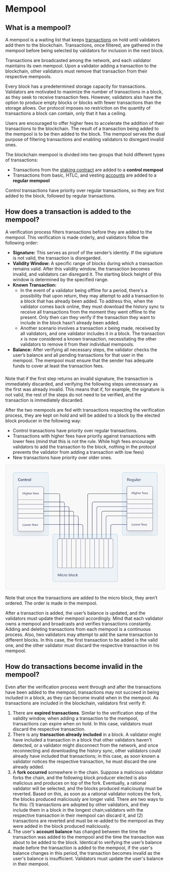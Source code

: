 # Mempool

## What is a mempool?

A mempool is a waiting list that keeps [transactions](transactions.md) on hold until validators add them to the blockchain. Transactions, once filtered, are gathered in the mempool before being selected by validators for inclusion in the next block.

Transactions are broadcasted among the network, and each validator maintains its own mempool. Upon a validator adding a transaction to the blockchain, other validators must remove that transaction from their respective mempools.

Every block has a predetermined storage capacity for transactions. Validators are motivated to maximize the number of transactions in a block, as they seek to receive transaction fees. However, validators also have the option to produce empty blocks or blocks with fewer transactions than the storage allows. Our protocol imposes no restriction on the quantity of transactions a block can contain, only that it has a ceiling.

Users are encouraged to offer higher fees to accelerate the addition of their transactions to the blockchain. The result of a transaction being added to the mempool is to be then added to the block. The mempool serves the dual purpose of filtering transactions and enabling validators to disregard invalid ones.

The blockchain mempool is divided into two groups that hold different types of transactions:

- Transactions from the [staking contract](validators/staking-contract.md) are added to a **control mempool**
- Transactions from basic, HTLC, and vesting [accounts](accounts.md) are added to a **regular mempool**

Control transactions have priority over regular transactions, so they are first added to the block, followed by regular transactions.

## How does a transaction is added to the mempool?

A verification process filters transactions before they are added to the mempool. This verification is made orderly, and validators follow the following order:

- **Signature:** This serves as proof of the sender’s identity. If the signature is not valid, the transaction is disregarded.
- **Validity Window:** A specific range of blocks during which a transaction remains valid. After this validity window, the transaction becomes invalid, and validators can disregard it. The starting block height of this window is determined by the specified range.
- **Known Transaction:**
    - In the event of a validator being offline for a period, there's a possibility that upon return, they may attempt to add a transaction to a block that has already been added. To address this, when the validator comes back online, they must download the history sync to receive all transactions from the moment they went offline to the present. Only then can they verify if the transaction they want to include in the block hasn’t already been added.
    - Another scenario involves a transaction *x* being made, received by all validators, and one validator includes it in a block. The transaction *x* is now considered a known transaction, necessitating the other validators to remove it from their individual mempools.
- **Balance:** After verifying all necessary steps, the validator checks the user’s balance and all pending transactions for that user in the mempool. The mempool must ensure that the sender has adequate funds to cover at least the transaction fees.

###

Note that if the first step returns an invalid signature, the transaction is immediately discarded, and verifying the following steps unnecessary as the first was already invalid. This means that if, for example, the signature is not valid, the rest of the steps do not need to be verified, and the transaction is immediately discarded.

After the two mempools are fed with transactions respecting the verification process, they are kept on hold and will be added to a block by the elected block producer in the following way:

- Control transactions have priority over regular transactions.
- Transactions with higher fees have priority against transactions with lower fees (mind that this is not the rule. While high fees encourage validators to add the transaction to the block, nothing in the protocol prevents the validator from adding a transaction with low fees)
- New transactions have priority over older ones.

![mempool](/assets/images/protocol/mempool.png)

<Callout type='info'>

Note that once the transactions are added to the micro block, they aren’t ordered. The order is made in the mempool.

</Callout>

After a transaction is added, the user’s balance is updated, and the validators must update their mempool accordingly. Mind that each validator owns a mempool and broadcasts and verifies transactions constantly. Adding and deleting transactions from each mempool is a continuous process. Also, two validators may attempt to add the same transaction to different blocks. In this case, the first transaction to be added is the valid one, and the other validator must discard the respective transaction in his mempool.

## How do transactions become invalid in the mempool?

Even after the verification process went through and after the transactions have been added to the mempool, transactions may not succeed in being included in a block, as they can become invalid when in the mempool. As transactions are included in the blockchain, validators first verify if:

1. There are **expired transactions**. Similar to the verification step of the validity window, when adding a transaction to the mempool, transactions can expire when on hold. In this case, validators must discard the respective transaction.
2. There is any **transaction already included** in a block. A validator might have included a transaction in a block that other validators haven’t detected, or a validator might disconnect from the network, and once reconnecting and downloading the history sync, other validators could already have included that transactions; in this case, as soon known a validator notices the respective transaction, he must discard the one already added.
3. A **fork occurred** somewhere in the chain. Suppose a malicious validator forks the chain, and the following block producer elected is also malicious and produces on top of the fork. Eventually, a rational validator will be selected, and the blocks produced maliciously must be reverted. Based on this, as soon as a rational validator notices the fork, the blocks produced maliciously are longer valid.
There are two ways to fix this: (1) transactions are adopted by other validators, and they include them in a block in the longest chain;validators with the respective transaction in their mempool can discard it, and (2) transactions are reverted and must be re-added to the mempool as they were added in the block produced maliciously.
4. The user's **account balance** has changed between the time the transaction was added to the mempool and the time the transaction was about to be added to the block. Identical to verifying the user’s balance made before the transaction is added to the mempool, if the user's balance changes in this period, the transaction becomes invalid as the user's balance is insufficient. Validators must update the user's balance in their mempool.
